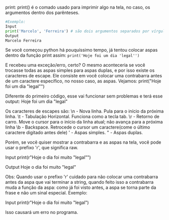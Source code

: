 print: print() é o comado usado para imprimir algo na tela, no caso, os argumentos dentro dos parênteses.

```py
#Exemplo:
Input
print('Marcelo', 'Ferreira') # são dois argumentos separados por vírgula e que serão imprimidos separados por um espaço.
Output
Marcelo Ferreira
```

Se você começou python há pouquíssimo tempo, já tentou colocar aspas dentro da função print assim: 
`print('Hoje foi um dia 'legal'')`

E recebeu uma exceção/erro, certo? O mesmo aconteceria se você trocasse todas as aspas simples para aspas duplas, e por isso existe os caracteres de escape. Ele consiste em você colocar uma contrabarra antes de um caractere específico, no nosso caso, as aspas. Vejamos:
print("Hoje foi um dia \"legal\"")

Diferente do primeiro código, esse vai funcionar sem problemas e terá esse output: 
Hoje foi um dia "legal" 
 
Os caracteres de escapes são:
\n - Nova linha. Pula para o início da próxima linha. 
\t - Tabulação Horizontal. Funciona como a tecla tab.
\r - Retorno de carro. Move o cursor para o início da linha atual; não avança para a próxima linha
\b - Backspace. Retrocede o cursor um caractere(come o último caractere digitado antes dele) 
\'  - Aspas simples.
\" - Aspas duplas.

Porém, se você quiser mostrar a contrabarra e as aspas na tela, você pode usar o prefixo 'r', que significa raw.

Input
print(r"Hoje o dia foi muito \"legal\"")

Output
Hoje o dia foi muito \"legal\"

Obs: Quando usar o prefixo 'r' cuidado para não colocar uma contrabarra antes da aspa que vai terminar a string, quando feito isso a contrabarra muda a função da aspa: como já foi visto antes, a aspa se torna parte da frase e não um sinal especial.
Exemplo: 

Input
print(r"Hoje o dia foi muito \"legal\")

Isso causará um erro no programa.
